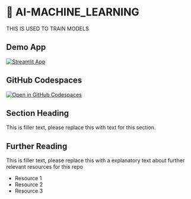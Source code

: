 # 🤖 AI-MACHINE_LEARNING

THIS IS USED TO TRAIN MODELS

## Demo App

[![Streamlit App](https://static.streamlit.io/badges/streamlit_badge_black_white.svg)](https:/AI-MACHINE_LEARNING/.streamlit.app/)

## GitHub Codespaces

[![Open in GitHub Codespaces](https://github.com/codespaces/badge.svg)](https://codespaces.new/streamlit/app-starter-kit?quickstart=1)

## Section Heading

This is filler text, please replace this with text for this section.

## Further Reading

This is filler text, please replace this with a explanatory text about further relevant resources for this repo
- Resource 1
- Resource 2
- Resource 3
